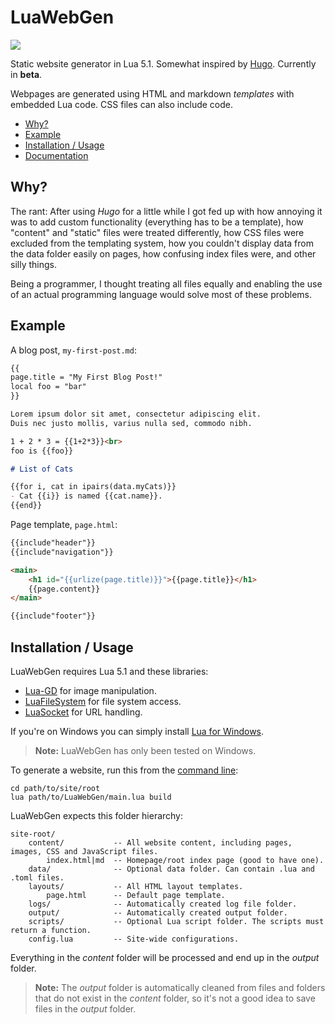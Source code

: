 # LuaWebGen
![](https://img.shields.io/badge/beta-0.13-green.svg)

Static website generator in Lua 5.1. Somewhat inspired by [Hugo](https://gohugo.io/). Currently in **beta**.

Webpages are generated using HTML and markdown *templates* with embedded Lua code. CSS files can also include code.

- [Why?](#why)
- [Example](#example)
- [Installation / Usage](#installation--usage)
- [Documentation](https://github.com/ReFreezed/LuaWebGen/wiki)



## Why?

The rant: After using *Hugo* for a little while I got fed up with
how annoying it was to add custom functionality (everything has to be a template),
how "content" and "static" files were treated differently,
how CSS files were excluded from the templating system,
how you couldn't display data from the data folder easily on pages,
how confusing index files were, and other silly things.

Being a programmer, I thought treating all files equally and enabling the use of an actual programming
language would solve most of these problems.



## Example

A blog post, `my-first-post.md`:

```markdown
{{
page.title = "My First Blog Post!"
local foo = "bar"
}}

Lorem ipsum dolor sit amet, consectetur adipiscing elit.
Duis nec justo mollis, varius nulla sed, commodo nibh.

1 + 2 * 3 = {{1+2*3}}<br>
foo is {{foo}}

# List of Cats

{{for i, cat in ipairs(data.myCats)}}
- Cat {{i}} is named {{cat.name}}.
{{end}}
```

Page template, `page.html`:

```html
{{include"header"}}
{{include"navigation"}}

<main>
	<h1 id="{{urlize(page.title)}}">{{page.title}}</h1>
	{{page.content}}
</main>

{{include"footer"}}
```



## Installation / Usage

LuaWebGen requires Lua 5.1 and these libraries:

- [Lua-GD](https://ittner.github.io/lua-gd/) for image manipulation.
- [LuaFileSystem](https://keplerproject.github.io/luafilesystem/) for file system access.
- [LuaSocket](http://w3.impa.br/~diego/software/luasocket/home.html) for URL handling.

If you're on Windows you can simply install [Lua for Windows](https://github.com/rjpcomputing/luaforwindows).

> **Note:** LuaWebGen has only been tested on Windows.

To generate a website, run this from the [command line](https://github.com/ReFreezed/LuaWebGen/wiki/Command-Line):

```batch
cd path/to/site/root
lua path/to/LuaWebGen/main.lua build
```

LuaWebGen expects this folder hierarchy:

```
site-root/
    content/           -- All website content, including pages, images, CSS and JavaScript files.
        index.html|md  -- Homepage/root index page (good to have one).
    data/              -- Optional data folder. Can contain .lua and .toml files.
    layouts/           -- All HTML layout templates.
        page.html      -- Default page template.
    logs/              -- Automatically created log file folder.
    output/            -- Automatically created output folder.
    scripts/           -- Optional Lua script folder. The scripts must return a function.
    config.lua         -- Site-wide configurations.
```

Everything in the *content* folder will be processed and end up in the *output* folder.

> **Note:** The *output* folder is automatically cleaned from files and folders that do not exist in the *content* folder,
> so it's not a good idea to save files in the *output* folder.


